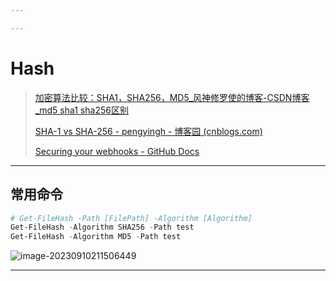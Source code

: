 ```yaml
---

---
```


# Hash

> [加密算法比较：SHA1，SHA256，MD5_风神修罗使的博客-CSDN博客_md5 sha1 sha256区别](https://blog.csdn.net/WuLex/article/details/81477097)
>
> [SHA-1 vs SHA-256 - pengyingh - 博客园 (cnblogs.com)](https://www.cnblogs.com/pengyingh/articles/2499181.html)
>
> [Securing your webhooks - GitHub Docs](https://docs.github.com/en/developers/webhooks-and-events/webhooks/securing-your-webhooks)

---

## 常用命令

```powershell
# Get-FileHash -Path [FilePath] -Algorithm [Algorithm]
Get-FileHash -Algorithm SHA256 -Path test
Get-FileHash -Algorithm MD5 -Path test 
```

![image-20230910211506449](http://cdn.ayusummer233.top/DailyNotes/202309102115479.png)

---


